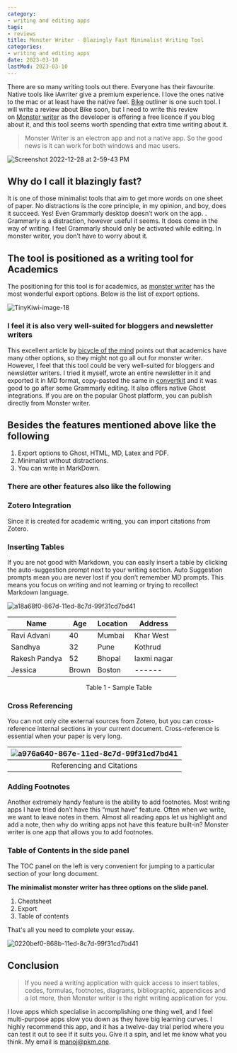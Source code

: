 ```yaml
---
category:
- writing and editing apps
tags:
- reviews
title: Monster Writer - Blazingly Fast Minimalist Writing Tool
categories:
- writing and editing apps
date: 2023-03-10
lastMod: 2023-03-10
---
```

There are so many writing tools out there. Everyone has their favourite. Native tools like iAwriter give a premium experience. I love the ones native to the mac or at least have the native feel. [Bike](https://hogbaysoftware.netlify.app/bike/) outliner is one such tool. I will write a review about Bike soon, but I need to write this review on [Monster writer](https://www.monsterwriter.app/) as the developer is offering a free licence if you blog about it, and this tool seems worth spending that extra time writing about it.

> Monster Writer is an electron app and not a native app. So the good news is it can work for both windows and mac users.

![Screenshot 2022-12-28 at 2-59-43 PM](https://mataroa.blog/images/a4198399.png)

## Why do I call it blazingly fast?

It is one of those minimalist tools that aim to get more words on one sheet of paper. No distractions is the core principle, in my opinion, and boy, does it succeed. Yes! Even Grammarly desktop doesn’t work on the app. . Grammarly is a distraction, however useful it seems. It does come in the way of writing. I feel Grammarly should only be activated while editing. In monster writer, you don’t have to worry about it.

## The tool is positioned as a writing tool for Academics 

The positioning for this tool is for academics, as [monster writer](https://www.monsterwriter.app/) has the most wonderful export options. Below is the list of export options.

![TinyKiwi-image-18](https://mataroa.blog/images/d6214e1b.png)

### I feel it is also very well-suited for bloggers and newsletter writers

This excellent article by [bicycle of the mind](https://bicycleforyourmind.com/monsterwriter_for_academic_work) points out that academics have many other options, so they might not go all out for monster writer. However, I feel that this tool could be very well-suited for bloggers and newsletter writers. I tried it myself, wrote an entire newsletter in it and exported it in MD format, copy-pasted the same in [convertkit](https://convertkit.com/) and it was good to go after some Grammarly editing. It also offers native Ghost integrations. If you are on the popular Ghost platform, you can publish directly from Monster writer.

## Besides the features mentioned above like the following

1. Export options to Ghost, HTML, MD, Latex and PDF.
2. Minimalist without distractions.
3. You can write in MarkDown.

### There are other features also like the following

### Zotero Integration

Since it is created for academic writing, you can import citations from Zotero.

### Inserting Tables

If you are not good with Markdown, you can easily insert a table by clicking the auto-suggestion prompt next to your writing section. Auto Suggestion prompts mean you are never lost if you don’t remember MD prompts. This means you focus on writing and not learning or trying to recollect Markdown language.

![a18a68f0-867d-11ed-8c7d-99f31cd7bd41](https://mataroa.blog/images/3a75d3e9.png)

| Name          | Age  | Location | Address           |
| ------------- | --------- | -------- | ----------------- |
| Ravi Advani   | 40        | Mumbai   | Khar West         |
| Sandhya  | 32        | Pune     | Kothrud           |
| Rakesh Pandya | 52        | Bhopal   | laxmi nagar  |
| Jessica       | Brown     | Boston   | ------            |
<p align = "center">Table 1 - Sample Table</p>

### Cross Referencing

You can not only cite external sources from Zotero, but you can cross-reference internal sections in your current document. Cross-reference is essential when your paper is very long.

| ![a976a640-867e-11ed-8c7d-99f31cd7bd41](https://mataroa.blog/images/16e58a61.png) |
|:--:|
| Referencing and Citations |

### Adding Footnotes

Another extremely handy feature is the ability to add footnotes. Most writing apps I have tried don’t have this “must have” feature. Often when we write, we want to leave notes in them. Almost all reading apps let us highlight and add a note, then why do writing apps not have this feature built-in? Monster writer is one app that allows you to add footnotes.

### Table of Contents in the side panel

The TOC panel on the left is very convenient for jumping to a particular section of your long document. 

**The minimalist monster writer has three options on the slide panel.**

1. Cheatsheet
2. Export
3. Table of contents

That's all you need to complete your essay. 

![0220bef0-868b-11ed-8c7d-99f31cd7bd41](https://mataroa.blog/images/4514298e.png)

## Conclusion

> If you need a writing application with quick access to insert tables, codes, formulas, footnotes, diagrams, bibliographic, appendices and a lot more, then Monster writer is the right writing application for you.

I love apps which specialise in accomplishing one thing well, and I feel multi-purpose apps slow you down as they have big learning curves. I highly recommend this app, and it has a twelve-day trial period where you can test it out to see if it suits you. Give it a spin, and let me know what you think. My email is manoj@pkm.one.
